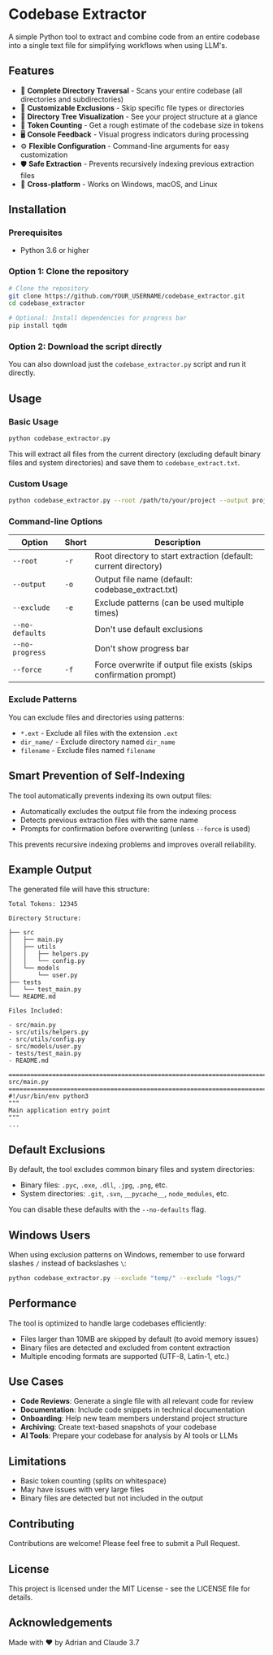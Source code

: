 # Codebase Extractor

A simple Python tool to extract and combine code from an entire codebase into a single text file for simplifying workflows when using LLM's.
 
## Features

- 📂 **Complete Directory Traversal** - Scans your entire codebase (all directories and subdirectories)
- 🚫 **Customizable Exclusions** - Skip specific file types or directories
- 🌳 **Directory Tree Visualization** - See your project structure at a glance
- 📝 **Token Counting** - Get a rough estimate of the codebase size in tokens
- 🖥️ **Console Feedback** - Visual progress indicators during processing
- ⚙️ **Flexible Configuration** - Command-line arguments for easy customization
- 🛡️ **Safe Extraction** - Prevents recursively indexing previous extraction files
- 🔄 **Cross-platform** - Works on Windows, macOS, and Linux

## Installation

### Prerequisites

- Python 3.6 or higher

### Option 1: Clone the repository

```bash
# Clone the repository
git clone https://github.com/YOUR_USERNAME/codebase_extractor.git
cd codebase_extractor

# Optional: Install dependencies for progress bar
pip install tqdm
```

### Option 2: Download the script directly

You can also download just the `codebase_extractor.py` script and run it directly.

## Usage

### Basic Usage

```bash
python codebase_extractor.py
```

This will extract all files from the current directory (excluding default binary files and system directories) and save them to `codebase_extract.txt`.

### Custom Usage

```bash
python codebase_extractor.py --root /path/to/your/project --output project_extract.txt --exclude "*.log" --exclude "temp/" --force
```

### Command-line Options

| Option | Short | Description |
|--------|-------|-------------|
| `--root` | `-r` | Root directory to start extraction (default: current directory) |
| `--output` | `-o` | Output file name (default: codebase_extract.txt) |
| `--exclude` | `-e` | Exclude patterns (can be used multiple times) |
| `--no-defaults` | | Don't use default exclusions |
| `--no-progress` | | Don't show progress bar |
| `--force` | `-f` | Force overwrite if output file exists (skips confirmation prompt) |

### Exclude Patterns

You can exclude files and directories using patterns:

- `*.ext` - Exclude all files with the extension `.ext`
- `dir_name/` - Exclude directory named `dir_name`
- `filename` - Exclude files named `filename`

## Smart Prevention of Self-Indexing

The tool automatically prevents indexing its own output files:

- Automatically excludes the output file from the indexing process
- Detects previous extraction files with the same name
- Prompts for confirmation before overwriting (unless `--force` is used)

This prevents recursive indexing problems and improves overall reliability.

## Example Output

The generated file will have this structure:

```
Total Tokens: 12345

Directory Structure:

├── src
│   ├── main.py
│   ├── utils
│   │   ├── helpers.py
│   │   └── config.py
│   └── models
│       └── user.py
├── tests
│   └── test_main.py
└── README.md

Files Included:

- src/main.py
- src/utils/helpers.py
- src/utils/config.py
- src/models/user.py
- tests/test_main.py
- README.md

================================================================================
src/main.py
================================================================================
#!/usr/bin/env python3
"""
Main application entry point
"""
...
```

## Default Exclusions

By default, the tool excludes common binary files and system directories:

- Binary files: `.pyc`, `.exe`, `.dll`, `.jpg`, `.png`, etc.
- System directories: `.git`, `.svn`, `__pycache__`, `node_modules`, etc.

You can disable these defaults with the `--no-defaults` flag.

## Windows Users

When using exclusion patterns on Windows, remember to use forward slashes `/` instead of backslashes `\`:

```bash
python codebase_extractor.py --exclude "temp/" --exclude "logs/"
```

## Performance

The tool is optimized to handle large codebases efficiently:

- Files larger than 10MB are skipped by default (to avoid memory issues)
- Binary files are detected and excluded from content extraction
- Multiple encoding formats are supported (UTF-8, Latin-1, etc.)

## Use Cases

- **Code Reviews**: Generate a single file with all relevant code for review
- **Documentation**: Include code snippets in technical documentation
- **Onboarding**: Help new team members understand project structure
- **Archiving**: Create text-based snapshots of your codebase
- **AI Tools**: Prepare your codebase for analysis by AI tools or LLMs

## Limitations

- Basic token counting (splits on whitespace)
- May have issues with very large files
- Binary files are detected but not included in the output

## Contributing

Contributions are welcome! Please feel free to submit a Pull Request.

## License

This project is licensed under the MIT License - see the LICENSE file for details.

## Acknowledgements

Made with ❤️ by Adrian and Claude 3.7